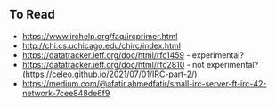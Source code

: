 ## To Read

- https://www.irchelp.org/faq/ircprimer.html
- http://chi.cs.uchicago.edu/chirc/index.html
- https://datatracker.ietf.org/doc/html/rfc1459 - experimental?
- https://datatracker.ietf.org/doc/html/rfc2810 - not experimental? (https://celeo.github.io/2021/07/01/IRC-part-2/)
- https://medium.com/@afatir.ahmedfatir/small-irc-server-ft-irc-42-network-7cee848de6f9
